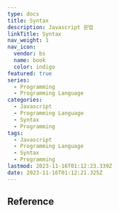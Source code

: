 ```yaml
---
type: docs
title: Syntax
description: Javascript 문법
linkTitle: Syntax
nav_weight: 1
nav_icon:
  vendor: bs
  name: book
  color: indigo
featured: true
series:
  - Programming
  - Programming Language
categories:
  - Javascript
  - Programming Language
  - Syntax
  - Programming
tags:
  - Javascript
  - Programming Language
  - Syntax
  - Programming
lastmod: 2023-11-16T01:12:23.339Z
date: 2023-11-16T01:12:21.325Z
---
```


## Reference
